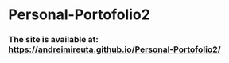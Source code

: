 # Personal-Portofolio2

### The site is available at: https://andreimireuta.github.io/Personal-Portofolio2/

